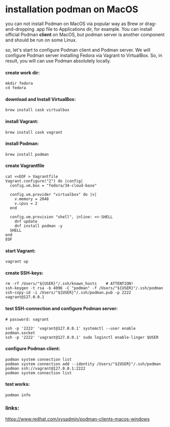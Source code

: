 # installation podman on MacOS

you can not install Podman on MacOS via popular way as Brew or drag-and-dropping .app file to Applications dir, for example. You can install official Podman __client__ on MacOS, but podman server is another component and should be run on some Linux.

so, let's start to configure Podman client and Podman server. We will configure Podman server installing Fedora via Vagrant to VirtualBox. So, in result, you will can use Podman absolutely locally.

#### create work dir:
```
mkdir fedora
cd fedora
```

#### download and Install VirtualBox:
`brew install cask virtualbox`

#### install Vagrant:
`brew install cask vagrant`

#### install Podman:
`brew install podman`

#### create Vagrantfile
```
cat <<EOF > Vagrantfile
Vagrant.configure("2") do |config|
  config.vm.box = "fedora/34-cloud-base"

  config.vm.provider "virtualbox" do |v|
    v.memory = 2048
    v.cpus = 2
  end

  config.vm.provision "shell", inline: <<-SHELL
    dnf update
    dnf install podman -y
  SHELL
end
EOF
```

#### start Vagrant:
`vagrant up`

#### create SSH-keys:
```
rm -rf /Users/"${USER}"/.ssh/known_hosts    # ATTENTION!
ssh-keygen -t rsa -b 4096 -C "podman" -f /Users/"${USER}"/.ssh/podman
ssh-copy-id -i /Users/"${USER}"/.ssh/podman.pub -p 2222 vagrant@127.0.0.1
```

#### test SSH-connection and configure Podman server:
```
# password: vagrant

ssh -p '2222' 'vagrant@127.0.0.1' systemctl --user enable podman.socket
ssh -p '2222' 'vagrant@127.0.0.1' sudo loginctl enable-linger $USER
```

#### configure Podman client:
```
podman system connection list
podman system connection add --identity /Users/"${USER}"/.ssh/podman podman ssh://vagrant@127.0.0.1:2222
podman system connection list
```

#### test works:
`podman info`

### links:
https://www.redhat.com/sysadmin/podman-clients-macos-windows
